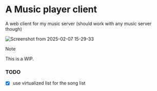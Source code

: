 # A Music player client

A web client for my music server (should work with any music server though)

![Screenshot from 2025-02-07 15-29-33](https://github.com/user-attachments/assets/7cb6b8f4-c915-4b2f-9206-6d2c35a1a17c)


> [!NOTE]  
> This is a WIP.


### TODO

- [x] use virtualized list for the song list
